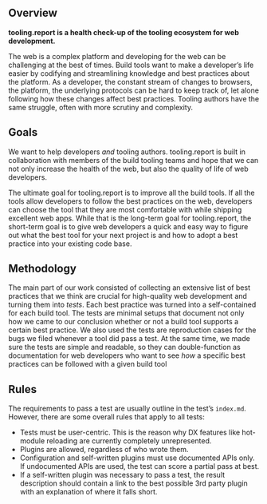 ## Overview

**tooling.report is a health check-up of the tooling ecosystem for web development.**

The web is a complex platform and developing for the web can be challenging at the best of times. Build tools want to make a developer’s life easier by codifying and streamlining knowledge and best practices about the platform. As a developer, the constant stream of changes to browsers, the platform, the underlying protocols can be hard to keep track of, let alone following how these changes affect best practices. Tooling authors have the same struggle, often with more scrutiny and complexity.

## Goals

We want to help developers _and_ tooling authors. tooling.report is built in collaboration with members of the build tooling teams and hope that we can not only increase the health of the web, but also the quality of life of web developers.

The ultimate goal for tooling.report is to improve all the build tools. If all the tools allow developers to follow the best practices on the web, developers can choose the tool that they are most comfortable with while shipping excellent web apps. While that is the long-term goal for tooling.report, the short-term goal is to give web developers a quick and easy way to figure out what the best tool for your next project is and how to adopt a best practice into your existing code base.

## Methodology

The main part of our work consisted of collecting an extensive list of best practices that we think are crucial for high-quality web development and turning them into _tests_. Each best practice was turned into a self-contained for each build tool. The tests are minimal setups that document not only how we came to our conclusion whether or not a build tool supports a certain best practice. We also used the tests are reproduction cases for the bugs we filed whenever a tool did pass a test. At the same time, we made sure the tests are simple and readable, so they can double-function as documentation for web developers who want to see _how_ a specific best practices can be followed with a given build tool

## Rules

The requirements to pass a test are usually outline in the test’s `index.md`. However, there are some overall rules that apply to all tests:

- Tests must be user-centric. This is the reason why DX features like hot-module reloading are currently completely unrepresented.
- Plugins are allowed, regardless of who wrote them.
- Configuration and self-written plugins must use documented APIs only. If undocumented APIs are used, the test can score a partial pass at best.
- If a self-written plugin was necessary to pass a test, the result description should contain a link to the best possible 3rd party plugin with an explanation of where it falls short.
